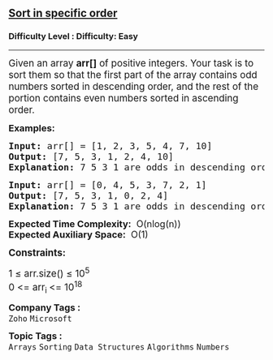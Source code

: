 <h2><a href="https://www.geeksforgeeks.org/problems/sort-in-specific-order2422/1?page=2&category=Arrays,Strings&company=Zoho&difficulty=Basic,Easy&sortBy=submissions">Sort in specific order</a></h2><h3>Difficulty Level : Difficulty: Easy</h3><hr><div class="problems_problem_content__Xm_eO"><p><span style="font-size: 14pt;">Given an array <strong>arr[]</strong> of positive integers. Your task is to sort them so that the first part of the array contains odd numbers sorted in descending order, and the rest of the portion contains even numbers sorted in ascending order.</span></p>
<p><span style="font-size: 18px;"><strong>Examples:</strong></span></p>
<pre><span style="font-size: 18px;"><strong>Input: </strong>arr[] = [1, 2, 3, 5, 4, 7, 10]
<strong>Output:</strong> [7, 5, 3, 1, 2, 4, 10]
</span><strong><span style="font-size: 18px;">Explanation: </span></strong><span style="font-size: 18px;">7 5 3 1 are odds in descending order and 2 4 10 are evens in ascending order.</span></pre>
<pre><span style="font-size: 18px;"><strong>Input: </strong>arr[] = [0, 4, 5, 3, 7, 2, 1]</span>
<span style="font-size: 18px;"><strong style="font-size: 18px;">Output: </strong><span style="font-size: 18px;">[7, 5, 3, 1, 0, 2, 4]<br><strong>Explanation: </strong>7 5 3 1 are odds in descending order and 0 2 4 are evens in ascending order.<br></span></span></pre>
<p><span style="font-size: 18px;"><strong>Expected Time Complexity:</strong>&nbsp; O(nlog(n))<br><strong>Expected Auxiliary Space:</strong>&nbsp; O(1)</span></p>
<p><span style="font-size: 14pt;"><strong>Constraints:</strong><br></span></p>
<p><span style="font-size: 14pt;">1 ≤ arr.size() ≤ 10<sup>5</sup><br>0 &lt;= arr<sub>i </sub>&lt;= 10<sup>18</sup></span></p></div><p><span style=font-size:18px><strong>Company Tags : </strong><br><code>Zoho</code>&nbsp;<code>Microsoft</code>&nbsp;<br><p><span style=font-size:18px><strong>Topic Tags : </strong><br><code>Arrays</code>&nbsp;<code>Sorting</code>&nbsp;<code>Data Structures</code>&nbsp;<code>Algorithms</code>&nbsp;<code>Numbers</code>&nbsp;